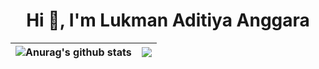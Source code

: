 <h1 align="center">Hi 👋, I'm Lukman Aditiya Anggara</h1>

| <img align="center" src="https://github-readme-stats.vercel.app/api?username=lukman-bot&show_icons=true&include_all_commits=true&theme=buefy&hide_border=true" alt="Anurag's github stats" /> | <img align="center" src="https://github-readme-stats.vercel.app/api/top-langs/?username=lukman-bot&layout=compact&theme=buefy&hide_border=true" /> |
| ------------- | ------------- |
